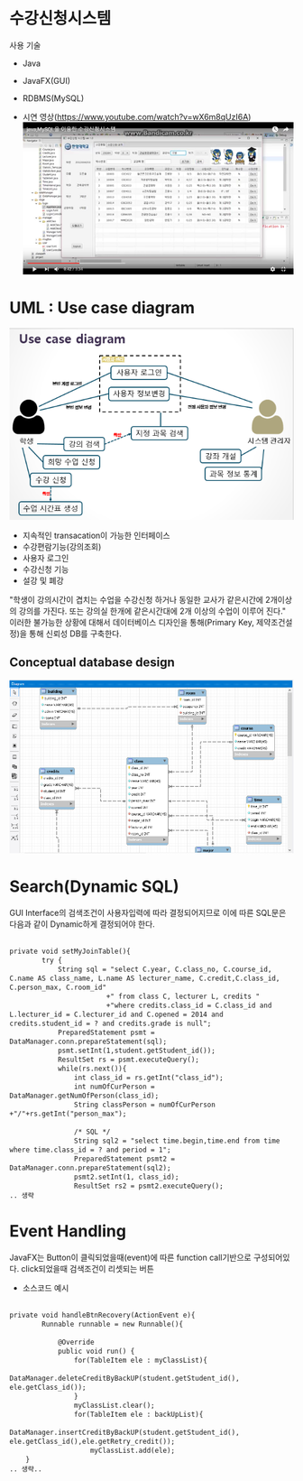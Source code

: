 # 수강신청시스템
사용 기술
- Java
- JavaFX(GUI)
- RDBMS(MySQL)

- 시연 영상(https://www.youtube.com/watch?v=wX6m8qUzI6A)
![img3](/img/img3.png)

# UML : Use case diagram
![img1](/img/img1.png)
- 지속적인 transacation이 가능한 인터페이스
- 수강편람기능(강의조회)
- 사용자 로그인
- 수강신청 기능
- 설강 및 폐강

"학생이 강의시간이 겹치는 수업을 수강신청 하거나 동일한 교사가 같은시간에 2개이상의 강의를 가진다. 또는 강의실 한개에 같은시간대에 2개 이상의 수업이 이루어 진다." 이러한 불가능한 상황에 대해서 데이터베이스 디자인을 통해(Primary Key, 제약조건설정)을 통해 신뢰성 DB를 구축한다.

## Conceptual database design
![img2](/img/img2.png)

# Search(Dynamic SQL)
GUI Interface의 검색조건이 사용자입력에 따라 결정되어지므로 이에 따른 SQL문은 다음과 같이 Dynamic하게 결정되어야 한다.
<pre><code>
private void setMyJoinTable(){
		try {
			String sql = "select C.year, C.class_no, C.course_id, C.name AS class_name, L.name AS lecturer_name, C.credit,C.class_id, C.person_max, C.room_id"
						+" from class C, lecturer L, credits "
						+"where credits.class_id = C.class_id and L.lecturer_id = C.lecturer_id and C.opened = 2014 and credits.student_id = ? and credits.grade is null";
			PreparedStatement psmt = DataManager.conn.prepareStatement(sql);
			psmt.setInt(1,student.getStudent_id());
			ResultSet rs = psmt.executeQuery();
			while(rs.next()){
				int class_id = rs.getInt("class_id");
				int numOfCurPerson = DataManager.getNumOfPerson(class_id);
				String classPerson = numOfCurPerson +"/"+rs.getInt("person_max");
				
				/* SQL */
				String sql2 = "select time.begin,time.end from time where time.class_id = ? and period = 1";
				PreparedStatement psmt2 = DataManager.conn.prepareStatement(sql2);
				psmt2.setInt(1, class_id);
				ResultSet rs2 = psmt2.executeQuery();
.. 생략			
</code></pre>

# Event Handling
JavaFX는 Button이 클릭되었을때(event)에 따른 function call기반으로 구성되어있다.
click되었을때 검색조건이 리셋되는 버튼
- 소스코드 예시
<pre><code>
private void handleBtnRecovery(ActionEvent e){
		Runnable runnable = new Runnable(){

			@Override
			public void run() {
				for(TableItem ele : myClassList){
					DataManager.deleteCreditByBackUP(student.getStudent_id(), ele.getClass_id());
				}
				myClassList.clear();
				for(TableItem ele : backUpList){
					DataManager.insertCreditByBackUP(student.getStudent_id(), ele.getClass_id(),ele.getRetry_credit());
					myClassList.add(ele);
	}
.. 생략..
</code></pre>


